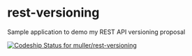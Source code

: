 rest-versioning
===============

Sample application to demo my REST API versioning proposal

[ ![Codeship Status for muller/rest-versioning](https://www.codeship.io/projects/947c4400-044c-0132-4ac2-0a79ec60a2d2/status)](https://www.codeship.io/projects/30624)
